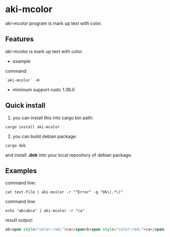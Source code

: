 # aki-mcolor

*aki-mcolor* program is mark up text with color.

## Features

*aki-mcolor*  is mark up text with color.

* example

command:
```
`aki-mcolor` -H
```

* minimum support rustc 1.38.0

## Quick install

1. you can install this into cargo bin path:

```
cargo install aki-mcolor
```

2. you can build debian package:

```
cargo deb
```

and install **.deb** into your local repository of debian package.

## Examples

command line:
```
cat text-file | aki-mcolor -r "^Error" -g "Ok\(.*\)"
```

command line:
```text
echo "abcabca" | aki-mcolor -r "ca"
```

result output:
```html
ab<span style="color:red;">ca</span>b<span style="color:red;">ca</span>
```
